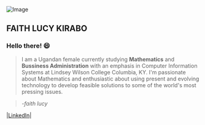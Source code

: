 ![Image]()

## FAITH LUCY KIRABO

### Hello there! :smile:
> I am a Ugandan female currently studying **Mathematics** and **Bussiness Administration** with an emphasis in Computer Information Systems at Lindsey Wilson College Columbia, KY. I'm passionate about Mathematics and enthusiastic about using present and evolving technology to develop feasible solutions to some of the world's most pressing issues.

> _-faith lucy_


|[LinkedIn](https://www.linkedin.com/in/faith-lucy-kirabo-13a0b618a)|
